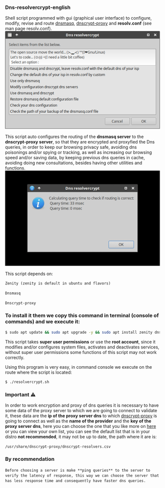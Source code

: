 ### Dns-resolvercrypt-english

Shell script programmed with gui (graphical user interface) to configure, modify, revise and route [dnsmasq](https://wiki.debian.org/HowTo/dnsmasq), [dnscrypt-proxy](https://www.dnscrypt.org/) and **resolv.conf** (see man page resolv.conf).
![screnshot 1](screenshots/4.png)



This script auto configures the routing of the **dnsmasq server** to the **dnscrypt-proxy server**, so that they are encrypted and proxyfied the Dns queries, in order to keep our browsing privacy safe, avoiding dns poisonings and\/or spying or tracking, as well as increasing our browsing speed and\/or saving data, by keeping previous dns queries in cache, avoiding doing new consultations, besides having other utilities and functions.
![screenshotgif](screenshots/dnscrypt.gif)

This script depends on:

```
Zenity (zenity is default in ubuntu and flavors)

Dnsmasq

Dnscrypt-proxy
```

### To install it them we copy this command in terminal (console of commands) and we execute it:

 ```bash
 $ sudo apt update && sudo apt upgrade -y && sudo apt install zenity dnsmasq dnscrypt-proxy
 ```

This script takes **super user permissions** or use the **root account**, since it modifies and\/or configures system files, activates and deactivates services, without super user permissions some functions of this script may not work correctly.

Using this program is very easy, in command console we execute on the route where the script is located:

```bash
$ ./resolvercrypt.sh
```
### Important :warning:

In order to work encryption and proxy of dns queries it is necessary to have some data of the proxy server to which we are going to connect to validate it, these data are the **ip of the proxy server dns** to which [dnscrypt-proxy](https://www.dnscrypt.org/) is going to connect as well as the **name of the provider** and the **key of the proxy server dns**, here you can choose the one that you like more on [here](https://github.com/jedisct1/dnscrypt-proxy/blob/master/dnscrypt-resolvers.csv) or you can view your own list, you can see the default list that is in your distro **not recommended**, it may not be up to date, the path where it are is:

`/usr/share/dnscrypt-proxy/dnscrypt-resolvers.csv`


### By recommendation

`Before choosing a server is make **ping queries** to the server to verify the latency of response, this way we can choose the server that has less response time and consequently have faster dns queries.`
